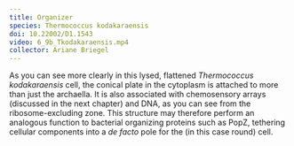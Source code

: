 ```yaml
---
title: Organizer
species: Thermococcus kodakaraensis 
doi: 10.22002/D1.1543
video: 6_9b_Tkodakaraensis.mp4
collector: Ariane Briegel
---
```


As you can see more clearly in this lysed, flattened *Thermococcus kodakaraensis* cell, the conical plate in the cytoplasm is attached to more than just the archaella. It is also associated with chemosensory arrays (discussed in the next chapter) and DNA, as you can see from the ribosome-excluding zone. This structure may therefore perform an analogous function to bacterial organizing proteins such as PopZ, tethering cellular components into a *de facto* pole for the (in this case round) cell.


